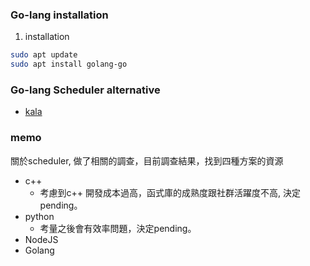 ### Go-lang installation
1. installation
```sh 
sudo apt update
sudo apt install golang-go
```

### Go-lang Scheduler alternative
* [kala](https://github.com/ajvb/kala)


### memo 
關於scheduler, 做了相關的調查，目前調查結果，找到四種方案的資源
* c++
	* 考慮到c++ 開發成本過高，函式庫的成熟度跟社群活躍度不高, 決定pending。
* python
	* 考量之後會有效率問題，決定pending。
* NodeJS
* Golang